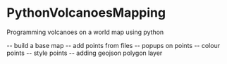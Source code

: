 # PythonVolcanoesMapping
Programming volcanoes on a world map using python

-- build a base map
-- add points from files
-- popups on points
-- colour points
-- style points
-- adding geojson polygon layer
